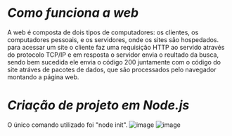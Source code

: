 # ***Como funciona a web***
A web é composta de dois tipos de computadores: os clientes, os computadores pessoais, e os servidores, onde os sites são hospedados. para acessar um site o cliente faz uma requisição HTTP ao servido através do protocolo TCP/IP e em resposta o servidor envia o reultado da busca, sendo bem sucedida ele envia o código 200 juntamente com o código do site atráves de pacotes de dados, que são processados pelo navegador montando a página web. 
<br>
# ***Criação de projeto em Node.js***
O único comando utilizado foi "node init".
![image](https://user-images.githubusercontent.com/66649091/202516216-2dc5d3cd-27d7-420e-97e4-480e496febc9.png)
![image](https://user-images.githubusercontent.com/66649091/202516409-e3e43684-d050-4c31-8219-209428be5920.png)

